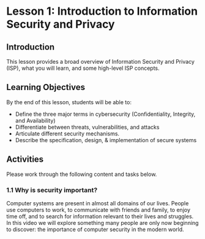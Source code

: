 # Lesson 1: Introduction to Information Security and Privacy
## Introduction
This lesson provides a broad overview of Information Security and Privacy (ISP), what you will learn, and some high-level ISP concepts.

## Learning Objectives
By the end of this lesson, students will be able to:

- Define the three major terms in cybersecurity (Confidentiality, Integrity, and Availability)
- Differentiate between threats, vulnerabilities, and attacks
- Articulate different security mechanisms.
- Describe the specification, design, & implementation of secure systems

## Activities
Please work through the following content and tasks below.

### 1.1 Why is security important?

Computer systems are present in almost all domains of our lives. People use computers to work, to communicate with friends and family, to enjoy time off, and to search for information relevant to their lives and struggles. In this video we will explore something many people are only now beginning to discover: the importance of computer security in the modern world.

